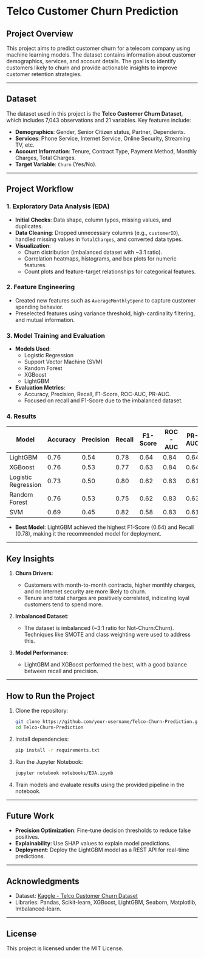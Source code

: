 # Telco Customer Churn Prediction

## Project Overview
This project aims to predict customer churn for a telecom company using machine learning models. The dataset contains information about customer demographics, services, and account details. The goal is to identify customers likely to churn and provide actionable insights to improve customer retention strategies.

---

## Dataset
The dataset used in this project is the **Telco Customer Churn Dataset**, which includes 7,043 observations and 21 variables. Key features include:

- **Demographics**: Gender, Senior Citizen status, Partner, Dependents.
- **Services**: Phone Service, Internet Service, Online Security, Streaming TV, etc.
- **Account Information**: Tenure, Contract Type, Payment Method, Monthly Charges, Total Charges.
- **Target Variable**: `Churn` (Yes/No).

---

## Project Workflow

### 1. Exploratory Data Analysis (EDA)
- **Initial Checks**: Data shape, column types, missing values, and duplicates.
- **Data Cleaning**: Dropped unnecessary columns (e.g., `customerID`), handled missing values in `TotalCharges`, and converted data types.
- **Visualization**: 
  - Churn distribution (imbalanced dataset with ~3:1 ratio).
  - Correlation heatmaps, histograms, and box plots for numeric features.
  - Count plots and feature-target relationships for categorical features.

### 2. Feature Engineering
- Created new features such as `AverageMonthlySpend` to capture customer spending behavior.
- Preselected features using variance threshold, high-cardinality filtering, and mutual information.

### 3. Model Training and Evaluation
- **Models Used**:
  - Logistic Regression
  - Support Vector Machine (SVM)
  - Random Forest
  - XGBoost
  - LightGBM
- **Evaluation Metrics**:
  - Accuracy, Precision, Recall, F1-Score, ROC-AUC, PR-AUC.
  - Focused on recall and F1-Score due to the imbalanced dataset.

### 4. Results
| Model                 | Accuracy | Precision | Recall | F1-Score | ROC-AUC | PR-AUC |
|-----------------------|----------|-----------|--------|----------|---------|--------|
| LightGBM             | 0.76     | 0.54      | 0.78   | 0.64     | 0.84    | 0.64   |
| XGBoost              | 0.76     | 0.53      | 0.77   | 0.63     | 0.84    | 0.64   |
| Logistic Regression  | 0.73     | 0.50      | 0.80   | 0.62     | 0.83    | 0.61   |
| Random Forest        | 0.76     | 0.53      | 0.75   | 0.62     | 0.83    | 0.63   |
| SVM                  | 0.69     | 0.45      | 0.82   | 0.58     | 0.83    | 0.61   |

- **Best Model**: LightGBM achieved the highest F1-Score (0.64) and Recall (0.78), making it the recommended model for deployment.

---

## Key Insights
1. **Churn Drivers**:
   - Customers with month-to-month contracts, higher monthly charges, and no internet security are more likely to churn.
   - Tenure and total charges are positively correlated, indicating loyal customers tend to spend more.

2. **Imbalanced Dataset**:
   - The dataset is imbalanced (~3:1 ratio for Not-Churn:Churn). Techniques like SMOTE and class weighting were used to address this.

3. **Model Performance**:
   - LightGBM and XGBoost performed the best, with a good balance between recall and precision.

---

## How to Run the Project
1. Clone the repository:
   ```bash
   git clone https://github.com/your-username/Telco-Churn-Prediction.git
   cd Telco-Churn-Prediction
   ```

2. Install dependencies:
   ```bash
   pip install -r requirements.txt
   ```

3. Run the Jupyter Notebook:
   ```bash
   jupyter notebook notebooks/EDA.ipynb
   ```

4. Train models and evaluate results using the provided pipeline in the notebook.

---

## Future Work
- **Precision Optimization**: Fine-tune decision thresholds to reduce false positives.
- **Explainability**: Use SHAP values to explain model predictions.
- **Deployment**: Deploy the LightGBM model as a REST API for real-time predictions.

---

## Acknowledgments
- Dataset: [Kaggle - Telco Customer Churn Dataset](https://www.kaggle.com/blastchar/telco-customer-churn)
- Libraries: Pandas, Scikit-learn, XGBoost, LightGBM, Seaborn, Matplotlib, Imbalanced-learn.

---

## License
This project is licensed under the MIT License.